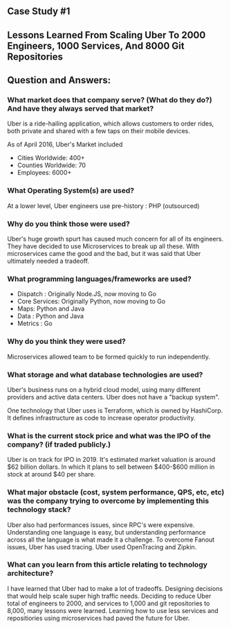 ## Case Study #1 
## Lessons Learned From Scaling Uber To 2000 Engineers, 1000 Services, And 8000 Git Repositories

## Question and Answers:

### What market does that company serve? (What do they do?) And have they always served that market?

<p>
Uber is a ride-hailing application, which allows customers to order rides, both private and shared with a few taps on their mobile devices. 

As of April 2016, Uber's Market included 
<ul>
<li>Cities Worldwide: 400+</li>
<li>Counties Worldwide: 70</li>
<li>Employees: 6000+</li>
</ul>
</p>

### What Operating System(s) are used?
<p>
At a lower level, Uber engineers use pre-history :   PHP (outsourced)
	
</p>

### Why do you think those were used?

<p> Uber's huge growth spurt has caused much concern for all of its engineers. They have decided to use Microservices to break up all these. With microservices came the good and the bad, but it was said that Uber ultimately needed a tradeoff. 
</p>



### What programming languages/frameworks are used?

<p>
<ul>
	<li>Dispatch : 		Originally Node.JS, now moving to Go</li>
	<li>Core Services:  Originally Python, now moving to Go</li>
	<li>Maps:	 		Python and Java</li>
	<li>Data :			Python and Java</li>
	<li>Metrics : 		Go</li>
</ul>
</p>

### Why do you think they were used?

Microservices allowed team to be formed quickly to run independently. 

### What storage and what database technologies are used?

<p> Uber's business runs on a hybrid cloud model, using many different providers and active data centers. Uber does not have a "backup system". 

One technology that Uber uses is Terraform, which is owned by HashiCorp. It defines infrastructure as code to increase operator productivity. 
	</p>

### What is the current stock price and what was the IPO of the company? (if traded publicly.)
<p>
	Uber is on track for IPO in 2019. It's estimated market valuation is around $62 billion dollars. 
	In which it plans to sell between $400-$600 million in stock at around $40 per share. 
</p>

### What major obstacle (cost, system performance, QPS, etc, etc) was the company trying to overcome by implementing this technology stack?
<p>
Uber also had performances issues, since RPC's were expensive. Understanding one language is easy, but
understanding performance across all the language is what made it a challenge. 
To overcome Fanout issues, Uber has used tracing. Uber used OpenTracing and Zipkin.
</p>

### What can you learn from this article relating to technology architecture?
<p>
	I have learned that Uber had to make a lot of tradeoffs. Designing decisions that would help scale super high traffic needs.
	Deciding to reduce Uber total of engineers to 2000, and services to 1,000 and git repositories to 8,000, many lessons were learned. Learning how to use less services and repositiories using microservices had paved the future for Uber.

</p>
